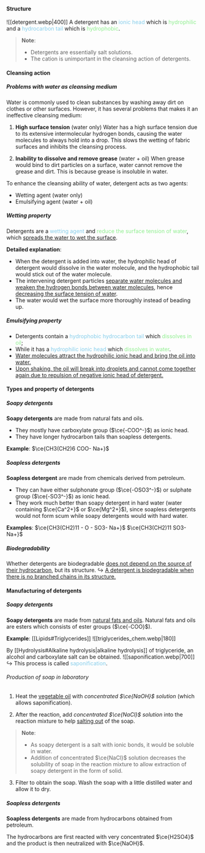 #### Structure
![[detergent.webp|400]]
A detergent has an <span style="color: skyblue">ionic head</span> which is <span style="color: lightgreen">hydrophilic</span> and a <span style="color: skyblue">hydrocarbon tail</span> which is <span style="color: lightgreen">hydrophobic</span>.

> **Note**:
> - Detergents are essentially salt solutions.
> - The cation is unimportant in the cleansing action of detergents.

#### Cleansing action
##### Problems with water as cleansing medium
Water is commonly used to clean substances by washing away dirt on clothes or other surfaces. However, it has several problems that makes it an ineffective cleansing medium:

1. **High surface tension** (water only)
   Water has a high surface tension due to its extensive intermolecular hydrogen bonds, causing the water molecules to always hold into a drop. This slows the wetting of fabric surfaces and inhibits the cleansing process.

2. **Inability to dissolve and remove grease** (water + oil)
   When grease would bind to dirt particles on a surface, water cannot remove the grease and dirt. This is because grease is insoluble in water.

To enhance the cleansing ability of water, detergent acts as two agents:
- Wetting agent (water only)
- Emulsifying agent (water + oil)

##### Wetting property
Detergents are a <span style="color: skyblue">wetting agent</span> and <span style="color: lightgreen">reduce the surface tension of water</span>, which <u>spreads the water to wet the surface</u>.

**Detailed explanation**:
- When the detergent is added into water, the hydrophilic head of detergent would dissolve in the water molecule, and the hydrophobic tail would stick out of the water molecule.
- The intervening detergent particles <u>separate water molecules and weaken the hydrogen bonds between water molecules</u>, hence <u>decreasing the surface tension of water</u>.
- The water would wet the surface more thoroughly instead of beading up.

##### Emulsifying property
- Detergents contain a <span style="color: skyblue">hydrophobic hydrocarbon tail</span> which <span style="color: lightgreen">dissolves in oil</span>;
- While it has a <span style="color: skyblue">hydrophilic ionic head</span> which <span style="color: lightgreen">dissolves in water</span>.
- <u>Water molecules attract the hydrophilic ionic head and bring the oil into water.</u>
- <u>Upon shaking, the oil will break into droplets and cannot come together again due to repulsion of negative ionic head of detergent.</u>

#### Types and property of detergents
##### Soapy detergents
**Soapy detergents** are made from natural fats and oils.
- They mostly have carboxylate group ($\ce{-COO^-}$) as ionic head.
- They have longer hydrocarbon tails than soapless detergents.

**Example**: $\ce{CH3(CH2)6 COO- Na+}$

##### Soapless detergents
**Soapless detergent** are made from chemicals derived from petroleum.
- They can have either sulphonate group ($\ce{-OSO3^-}$) or sulphate group ($\ce{-SO3^-}$) as ionic head.
- They work much better than soapy detergent in hard water (water containing $\ce{Ca^2+}$ or $\ce{Mg^2+}$), since soapless detergents would not form scum while soapy detergents would with hard water.

**Examples**:
$\ce{CH3(CH2)11 - O - SO3- Na+}$
$\ce{CH3(CH2)11 SO3- Na+}$

##### Biodegradability
Whether detergents are biodegradable <u>does not depend on the source of their hydrocarbon</u>, but its structure.
↪️ <u>A detergent is biodegradable when there is no branched chains in its structure.</u>

#### Manufacturing of detergents
##### Soapy detergents
**Soapy detergents** are made from <u>natural fats and oils</u>. Natural fats and oils are esters which consists of ester groups ($\ce{-COO}$).

**Example**: [[Lipids#Triglycerides]]
![[triglycerides_chem.webp|180]]

By [[Hydrolysis#Alkaline hydrolysis|alkaline hydrolysis]] of triglyceride, an alcohol and carboxylate salt can be obtained.
![[saponification.webp|700]]
↪️ This process is called <span style="color: skyblue">saponification</span>.

###### Production of soap in laboratory
1. Heat the <u>vegetable oil</u> with *concentrated $\ce{NaOH}$ solution* (which allows saponification).

2. After the reaction, add *concentrated $\ce{NaCl}$ solution* into the reaction mixture to help <u>salting out</u> of the soap.

> **Note**:
> - As soapy detergent is a salt with ionic bonds, it would be soluble in water.
> - Addition of concentrated $\ce{NaCl}$ solution decreases the solubility of soap in the reaction mixture to allow extraction of soapy detergent in the form of solid.

3. Filter to obtain the soap. Wash the soap with a little distilled water and allow it to dry.

##### Soapless detergents
**Soapless detergents** are made from hydrocarbons obtained from petroleum.

The hydrocarbons are first reacted with very concentrated $\ce{H2SO4}$ and the product is then neutralized with $\ce{NaOH}$.
